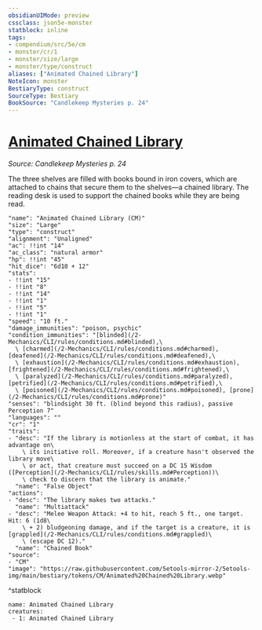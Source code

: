 ```yaml
---
obsidianUIMode: preview
cssclass: json5e-monster
statblock: inline
tags:
- compendium/src/5e/cm
- monster/cr/1
- monster/size/large
- monster/type/construct
aliases: ["Animated Chained Library"]
NoteIcon: monster
BestiaryType: construct
SourceType: Bestiary
BookSource: "Candlekeep Mysteries p. 24"
---
```

# [Animated Chained Library](2-Mechanics/CLI/bestiary/construct/animated-chained-library-cm.md)
*Source: Candlekeep Mysteries p. 24*  

The three shelves are filled with books bound in iron covers, which are attached to chains that secure them to the shelves—a chained library. The reading desk is used to support the chained books while they are being read.

```statblock
"name": "Animated Chained Library (CM)"
"size": "Large"
"type": "construct"
"alignment": "Unaligned"
"ac": !!int "14"
"ac_class": "natural armor"
"hp": !!int "45"
"hit_dice": "6d10 + 12"
"stats":
- !!int "15"
- !!int "8"
- !!int "14"
- !!int "1"
- !!int "5"
- !!int "1"
"speed": "10 ft."
"damage_immunities": "poison, psychic"
"condition_immunities": "[blinded](/2-Mechanics/CLI/rules/conditions.md#blinded),\
  \ [charmed](/2-Mechanics/CLI/rules/conditions.md#charmed), [deafened](/2-Mechanics/CLI/rules/conditions.md#deafened),\
  \ [exhaustion](/2-Mechanics/CLI/rules/conditions.md#exhaustion), [frightened](/2-Mechanics/CLI/rules/conditions.md#frightened),\
  \ [paralyzed](/2-Mechanics/CLI/rules/conditions.md#paralyzed), [petrified](/2-Mechanics/CLI/rules/conditions.md#petrified),\
  \ [poisoned](/2-Mechanics/CLI/rules/conditions.md#poisoned), [prone](/2-Mechanics/CLI/rules/conditions.md#prone)"
"senses": "blindsight 30 ft. (blind beyond this radius), passive Perception 7"
"languages": ""
"cr": "1"
"traits":
- "desc": "If the library is motionless at the start of combat, it has advantage on\
    \ its initiative roll. Moreover, if a creature hasn't observed the library move\
    \ or act, that creature must succeed on a DC 15 Wisdom ([Perception](/2-Mechanics/CLI/rules/skills.md#Perception))\
    \ check to discern that the library is animate."
  "name": "False Object"
"actions":
- "desc": "The library makes two attacks."
  "name": "Multiattack"
- "desc": "Melee Weapon Attack: +4 to hit, reach 5 ft., one target. Hit: 6 (1d8\
    \ + 2) bludgeoning damage, and if the target is a creature, it is [grappled](/2-Mechanics/CLI/rules/conditions.md#grappled)\
    \ (escape DC 12)."
  "name": "Chained Book"
"source":
- "CM"
"image": "https://raw.githubusercontent.com/5etools-mirror-2/5etools-img/main/bestiary/tokens/CM/Animated%20Chained%20Library.webp"
```
^statblock

```encounter-table
name: Animated Chained Library
creatures:
 - 1: Animated Chained Library
```